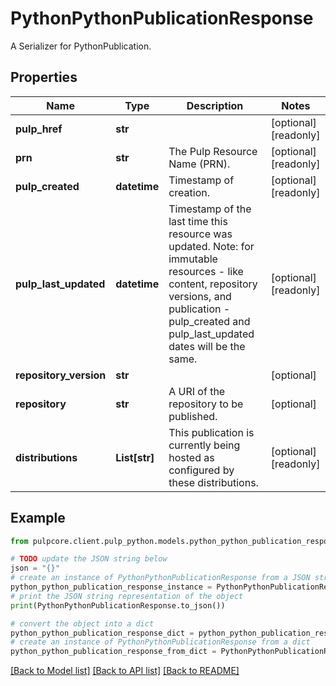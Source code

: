 # PythonPythonPublicationResponse

A Serializer for PythonPublication.

## Properties

Name | Type | Description | Notes
------------ | ------------- | ------------- | -------------
**pulp_href** | **str** |  | [optional] [readonly] 
**prn** | **str** | The Pulp Resource Name (PRN). | [optional] [readonly] 
**pulp_created** | **datetime** | Timestamp of creation. | [optional] [readonly] 
**pulp_last_updated** | **datetime** | Timestamp of the last time this resource was updated. Note: for immutable resources - like content, repository versions, and publication - pulp_created and pulp_last_updated dates will be the same. | [optional] [readonly] 
**repository_version** | **str** |  | [optional] 
**repository** | **str** | A URI of the repository to be published. | [optional] 
**distributions** | **List[str]** | This publication is currently being hosted as configured by these distributions. | [optional] [readonly] 

## Example

```python
from pulpcore.client.pulp_python.models.python_python_publication_response import PythonPythonPublicationResponse

# TODO update the JSON string below
json = "{}"
# create an instance of PythonPythonPublicationResponse from a JSON string
python_python_publication_response_instance = PythonPythonPublicationResponse.from_json(json)
# print the JSON string representation of the object
print(PythonPythonPublicationResponse.to_json())

# convert the object into a dict
python_python_publication_response_dict = python_python_publication_response_instance.to_dict()
# create an instance of PythonPythonPublicationResponse from a dict
python_python_publication_response_from_dict = PythonPythonPublicationResponse.from_dict(python_python_publication_response_dict)
```
[[Back to Model list]](../README.md#documentation-for-models) [[Back to API list]](../README.md#documentation-for-api-endpoints) [[Back to README]](../README.md)


